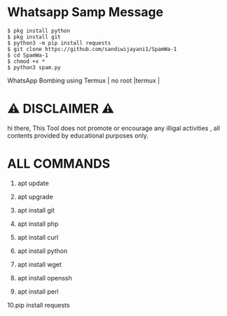 # Whatsapp Samp Message
```
$ pkg install python
$ pkg install git
$ python3 -m pip install requests
$ git clone https://github.com/sandiwijayani1/SpamWa-1
$ cd SpamWa-1
$ chmod +x *
$ python3 spam.py
```
WhatsApp Bombing using Termux | no root |termux |

# ⚠️ DISCLAIMER ⚠️

hi there, 
This Tool does not promote or encourage any illigal activities , all contents provided by educational purposes only. 

# ALL COMMANDS 

1.  apt update 

2.  apt upgrade 

3.  apt install git 

4.  apt install php 

5.  apt install curl 

6.  apt install python

7.  apt install wget 

8.  apt install openssh 

9.  apt install perl

10.pip install requests


